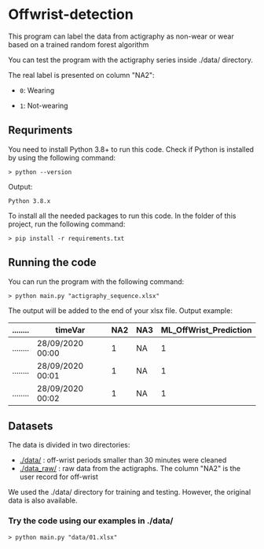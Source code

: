 # Offwrist-detection
This program can label the data from actigraphy as non-wear or wear based on a trained random forest algorithm 

You can test the program with the actigraphy series inside ./data/ directory.

The real label is presented on column "NA2":
- `0`: Wearing

- `1`: Not-wearing

## Requriments
You need to install Python 3.8+ to run this code.
Check if Python is installed by using the following command:
```Shell
> python --version
```
Output:
```Shell
Python 3.8.x
```

To install all the needed packages to run this code.
In the folder of this project, run the following command:
```Shell
> pip install -r requirements.txt
```

## Running the code

You can run the program with the following command:
```Shell
> python main.py "actigraphy_sequence.xlsx"
```

The output will be added to the end of your xlsx file.
Output example:

| ........ |     timeVar      |   NA2   |  NA3  |  ML_OffWrist_Prediction |
| -------- | ---------------- | ------- | ----- |  ---------------------- |
| ........ | 28/09/2020 00:00 |    1    |   NA  |           1             |
| ........ | 28/09/2020 00:01 |    1    |   NA  |           1             |
| ........ | 28/09/2020 00:02 |    1    |   NA  |           1             |


## Datasets

The data is divided in two directories:
- [./data/](https://github.com/LMicol/offwrist-detection/tree/main/data) : off-wrist periods smaller than 30 minutes were cleaned
- [./data_raw/](https://github.com/LMicol/offwrist-detection/tree/main/data_raw) : raw data from the actigraphs. The column "NA2" is the user record for off-wrist

We used the ./data/ directory for training and testing. However, the original data is also available.

### Try the code using our examples in ./data/
```Shell
> python main.py "data/01.xlsx"
```